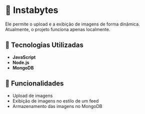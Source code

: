 # 📸 Instabytes
 Ele permite o upload e a exibição de imagens de forma dinâmica. Atualmente, o projeto funciona apenas localmente.

## 🚀 Tecnologias Utilizadas

- **JavaScript**  
- **Node.js**  
- **MongoDB**  

## 📌 Funcionalidades

- Upload de imagens  
- Exibição de imagens no estilo de um feed  
- Armazenamento das imagens no MongoDB  
